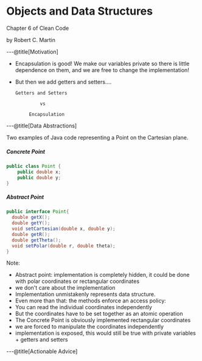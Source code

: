 # Objects and Data Structures 

Chapter 6 of Clean Code ​

by Robert C. Martin​

---@title[Motivation​]

- Encapsulation is good! We make our variables private so there is little dependence on them, and we are free to change the implementation!​
- But then we add getters and setters....​
        ​
  
      Getters and Setters​
  
               vs​
  
           Encapsulation​


---@title[Data Abstractions]

Two examples of Java code representing a Point on the Cartesian plane.

##### Concrete Point
```Java
public class Point {
    public double x;
    public double y;
}
```
##### Abstract Point
```Java
public interface Point{
  double getX();
  double getY();
  void setCartesian(double x, double y);
  double getR();
  double getTheta();
  void setPolar(double r, double theta);
}
```

Note:
- Abstract point: implementation is completely hidden, it could be done with polar coordinates or rectangular coordinates
- we don't care about the implementation
- Implementation unmistakenly represents data structure.
- Even more than that: the methods enforce an access policy:
- You can read the individual coordinates independently
- But the coordinates have to be set together as an atomic operation
- The Concrete Point is obviously implemented rectangular coordinates
- we are forced to manipulate the coordinates independently
- implementation is exposed, this would still be true with private variables + getters and setters



---@title[Actionable Advice]

